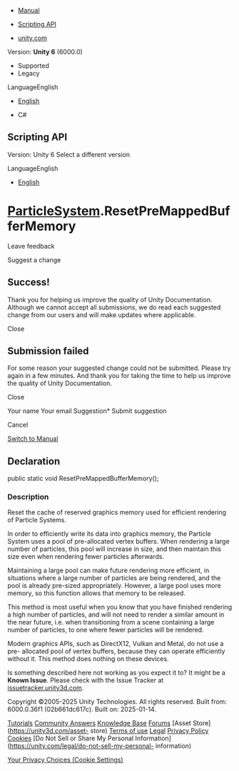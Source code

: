 [ ]()

  * [Manual](../Manual/index.html)
  * [Scripting API](../ScriptReference/index.html)

  * [unity.com](https://unity.com/)

Version: **Unity 6** (6000.0)

  * Supported
  * Legacy

LanguageEnglish

  * [English]()

  * C#

[ ](https://docs.unity3d.com)

## Scripting API

Version: Unity 6 Select a different version

LanguageEnglish

  * [English]()

#  [ParticleSystem](ParticleSystem.html).ResetPreMappedBufferMemory

Leave feedback

Suggest a change

## Success!

Thank you for helping us improve the quality of Unity Documentation. Although
we cannot accept all submissions, we do read each suggested change from our
users and will make updates where applicable.

Close

## Submission failed

For some reason your suggested change could not be submitted. Please <a>try
again</a> in a few minutes. And thank you for taking the time to help us
improve the quality of Unity Documentation.

Close

Your name Your email Suggestion* Submit suggestion

Cancel

[Switch to Manual](../Manual/class-ParticleSystem.html "Go to ParticleSystem
Component in the Manual")

## Declaration

public static void ResetPreMappedBufferMemory();

### Description

Reset the cache of reserved graphics memory used for efficient rendering of
Particle Systems.

In order to efficiently write its data into graphics memory, the Particle
System uses a pool of pre-allocated vertex buffers. When rendering a large
number of particles, this pool will increase in size, and then maintain this
size even when rendering fewer particles afterwards.  
  
Maintaining a large pool can make future rendering more efficient, in
situations where a large number of particles are being rendered, and the pool
is already pre-sized appropriately. However, a large pool uses more memory, so
this function allows that memory to be released.  
  
This method is most useful when you know that you have finished rendering a
high number of particles, and will not need to render a similar amount in the
near future, i.e. when transitioning from a scene containing a large number of
particles, to one where fewer particles will be rendered.  
  
Modern graphics APIs, such as DirectX12, Vulkan and Metal, do not use a pre-
allocated pool of vertex buffers, because they can operate efficiently without
it. This method does nothing on these devices.

Is something described here not working as you expect it to? It might be a
**Known Issue**. Please check with the Issue Tracker at
[issuetracker.unity3d.com](https://issuetracker.unity3d.com).

Copyright ©2005-2025 Unity Technologies. All rights reserved. Built from:
6000.0.36f1 (02b661dc617c). Built on: 2025-01-14.

[Tutorials](https://unity3d.com/learn) [Community
Answers](https://answers.unity3d.com) [Knowledge
Base](https://support.unity3d.com/hc/en-us)
[Forums](https://forum.unity3d.com) [Asset Store](https://unity3d.com/asset-
store) [Terms of use](https://docs.unity3d.com/Manual/TermsOfUse.html)
[Legal](https://unity.com/legal) [Privacy
Policy](https://unity.com/legal/privacy-policy)
[Cookies](https://unity.com/legal/cookie-policy) [Do Not Sell or Share My
Personal Information](https://unity.com/legal/do-not-sell-my-personal-
information)

[Your Privacy Choices (Cookie Settings)](javascript:void\(0\);)

